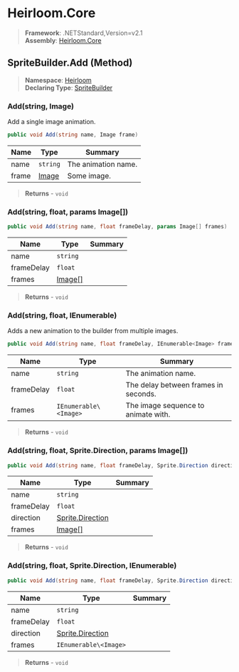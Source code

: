 # Heirloom.Core

> **Framework**: .NETStandard,Version=v2.1  
> **Assembly**: [Heirloom.Core][0]

## SpriteBuilder.Add (Method)

> **Namespace**: [Heirloom][0]  
> **Declaring Type**: [SpriteBuilder][1]

### Add(string, Image)

Add a single image animation.

```cs
public void Add(string name, Image frame)
```

| Name  | Type       | Summary             |
|-------|------------|---------------------|
| name  | `string`   | The animation name. |
| frame | [Image][2] | Some image.         |

> **Returns** - `void`

### Add(string, float, params Image[])

```cs
public void Add(string name, float frameDelay, params Image[] frames)
```

| Name       | Type         | Summary |
|------------|--------------|---------|
| name       | `string`     |         |
| frameDelay | `float`      |         |
| frames     | [Image[]][2] |         |

> **Returns** - `void`

### Add(string, float, IEnumerable<Image>)

Adds a new animation to the builder from multiple images.

```cs
public void Add(string name, float frameDelay, IEnumerable<Image> frames)
```

| Name       | Type                  | Summary                              |
|------------|-----------------------|--------------------------------------|
| name       | `string`              | The animation name.                  |
| frameDelay | `float`               | The delay between frames in seconds. |
| frames     | `IEnumerable\<Image>` | The image sequence to animate with.  |

> **Returns** - `void`

### Add(string, float, Sprite.Direction, params Image[])

```cs
public void Add(string name, float frameDelay, Sprite.Direction direction, params Image[] frames)
```

| Name       | Type                  | Summary |
|------------|-----------------------|---------|
| name       | `string`              |         |
| frameDelay | `float`               |         |
| direction  | [Sprite.Direction][3] |         |
| frames     | [Image[]][2]          |         |

> **Returns** - `void`

### Add(string, float, Sprite.Direction, IEnumerable<Image>)

```cs
public void Add(string name, float frameDelay, Sprite.Direction direction, IEnumerable<Image> frames)
```

| Name       | Type                  | Summary |
|------------|-----------------------|---------|
| name       | `string`              |         |
| frameDelay | `float`               |         |
| direction  | [Sprite.Direction][3] |         |
| frames     | `IEnumerable\<Image>` |         |

> **Returns** - `void`

[0]: ../../../Heirloom.Core.md
[1]: ../SpriteBuilder.md
[2]: ../Image.md
[3]: ../Sprite.Direction.md
